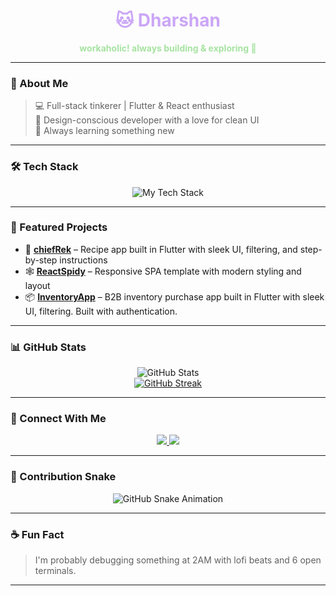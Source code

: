<div align="center">
  <h1 style="color:#cba6f7;">🐱 Dharshan </h1>
  <p style="color:#a6e3a1;"><strong>workaholic! always building & exploring 🌌</strong></p>
</div>

---

### 🌸 About Me

> 💻 Full-stack tinkerer | Flutter & React enthusiast  
> 🎨 Design-conscious developer with a love for clean UI  
> 🌱 Always learning something new  

---

### 🛠️ Tech Stack

<p align="center">
  <img src="https://github-readme-tech-stack.vercel.app/api/cards?lineCount=2&theme=catppuccin_mocha&line1=react%2Creact%2C063877%3Bflutter%2Cflutter%2C59cfe0%3Bfirebase%2Cfirebase%2Cffa700%3B&line2=dart%2Cdart%2C0e2bff%3Btypescript%2Ctypescript%2C1e85ff%3Bjavascript%2Cjavascript%2Cffc300%3B" alt="My Tech Stack" />
</p>

---

### 🚀 Featured Projects

- 🎯 [**chiefRek**](https://github.com/shanxn/chiefRek) – Recipe app built in Flutter with sleek UI, filtering, and step-by-step instructions  
- 🕸️ [**ReactSpidy**](https://github.com/shanxn/ReactSpidy) – Responsive SPA template with modern styling and layout
- 📦 [**InventoryApp**](https://github.com/shanxn/InventoryApp) – B2B inventory purchase app built in Flutter with sleek UI, filtering. Built with authentication.
<!-- You can add more project links here -->

---

### 📊 GitHub Stats

<p align="center">
  <img src="https://github-readme-stats.vercel.app/api?username=shanxn&show_icons=true&theme=catppuccin_mocha&hide_border=true&border_radius=12" alt="GitHub Stats" />
  <br />
  <a href="https://git.io/streak-stats">
  <img src="https://github-readme-streak-stats-eight.vercel.app?user=shanxn&theme=catppuccin_mocha&hide_longest_streak=true" alt="GitHub Streak" />
</a>

</p>

---

### 💬 Connect With Me

<p align="center">
  <a href="https://www.linkedin.com/in/dharshanxn">
    <img src="https://img.shields.io/badge/LinkedIn-89b4fa?style=for-the-badge&logo=linkedin&logoColor=black" />
  </a>
  <a href="https://www.instagram.com/dharshanxn">
    <img src="https://img.shields.io/badge/Instagram-f38ba8?style=for-the-badge&logo=instagram&logoColor=black" />
  </a>
</p>

---

### 🐍 Contribution Snake

<p align="center">
  <img src="https://raw.githubusercontent.com/shanxn/shanxn/output/github-contribution-grid-snake.svg" alt="GitHub Snake Animation" />
</p>

---

### ☕ Fun Fact

> I'm probably debugging something at 2AM with lofi beats and 6 open terminals.

---

<!-- Theme inspired by Catppuccin Mocha -->
